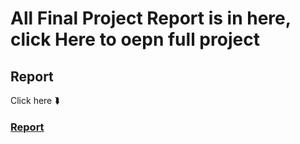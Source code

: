 # All Final Project Report is in here, click Here to oepn full project

## Report
Click here ⮯
### [Report](github.com/Shumssunam/EmergencyAmbulanceSystem/blob/master/Final%20Project%20Report/Final%20Project%20Report.pdf)
